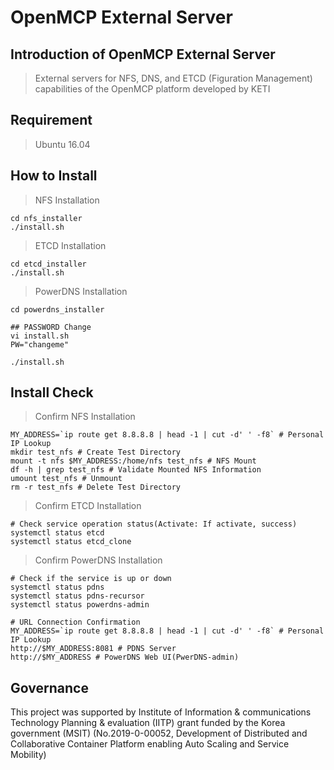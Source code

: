 # OpenMCP External Server

## Introduction of OpenMCP External Server

> External servers for NFS, DNS, and ETCD (Figuration Management) capabilities of the OpenMCP platform developed by KETI

## Requirement
> Ubuntu 16.04 


## How to Install
> NFS Installation
```
cd nfs_installer
./install.sh
```

> ETCD Installation
```
cd etcd_installer
./install.sh
```

> PowerDNS Installation
```
cd powerdns_installer

## PASSWORD Change
vi install.sh 
PW="changeme"

./install.sh
```

## Install Check

> Confirm NFS Installation
```
MY_ADDRESS=`ip route get 8.8.8.8 | head -1 | cut -d' ' -f8` # Personal IP Lookup
mkdir test_nfs # Create Test Directory
mount -t nfs $MY_ADDRESS:/home/nfs test_nfs # NFS Mount
df -h | grep test_nfs # Validate Mounted NFS Information
umount test_nfs # Unmount
rm -r test_nfs # Delete Test Directory
```
> Confirm ETCD Installation
```
# Check service operation status(Activate: If activate, success)
systemctl status etcd
systemctl status etcd_clone
```
> Confirm PowerDNS Installation
```
# Check if the service is up or down
systemctl status pdns
systemctl status pdns-recursor
systemctl status powerdns-admin

# URL Connection Confirmation
MY_ADDRESS=`ip route get 8.8.8.8 | head -1 | cut -d' ' -f8` # Personal IP Lookup
http://$MY_ADDRESS:8081 # PDNS Server
http://$MY_ADDRESS # PowerDNS Web UI(PwerDNS-admin)
```

## Governance

This project was supported by Institute of Information & communications Technology Planning & evaluation (IITP) grant funded by the Korea government (MSIT) (No.2019-0-00052, Development of Distributed and Collaborative Container Platform enabling Auto Scaling and Service Mobility)
